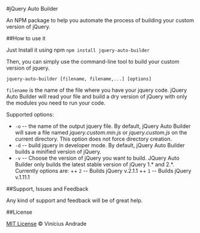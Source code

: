 #jQuery Auto Builder

An NPM package to help you automate the process of building your custom version of jQuery.

##How to use it

Just Install it using npm
`npm install jquery-auto-builder`

Then, you can simply use the command-line tool to build your custom version of jquery. 

`jquery-auto-builder [filename, filename,...] [options]`

`filename` is the name of the file where you have your jquery code. jQuery Auto Builder will read your file and build a dry version of jQuery with only the modules you need to run your code. 

Supported options:

+ `-o` -- the name of the output jquery file. By default, jQuery Auto Builder will save a file named *jquery.custom.min.js* or *jquery.custom.js* on the current directory. This option does not force directory creation.
+ `-d` -- build jquery in developer mode. By default, jQuery Auto Builder builds a minified version of jQuery.
+ `-v` -- Choose the version of jQuery you want to build. JQuery Auto Builder only builds the latest stable version of jQuery 1.\* and 2.\*. Currently options are:
++ `2` -- Builds jQuery v.2.1.1
++ `1` -- Builds jQuery v.1.11.1

##Support, Issues and Feedback

Any kind of support and feedback will be of great help. 

##License

[MIT License](http://vicnicius.mit-license.org/) © Vinícius Andrade
